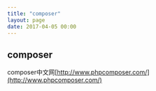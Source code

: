 ```yaml
---
title: "composer"
layout: page
date: 2017-04-05 00:00
---
```


## composer ##

composer中文网[http://www.phpcomposer.com/](http://www.phpcomposer.com/)


